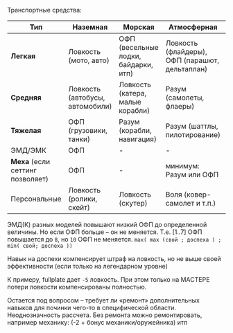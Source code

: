 Транспортные средства:

| Тип                                | Наземная                         | Морская                               | Атмосферная                                     | Космическая |
|------------------------------------|----------------------------------|---------------------------------------|-------------------------------------------------|-------------|
| **Легкая**                         | Ловкость (мото, авто)            | ОФП (весельные лодки,  байдарки, итп) | Ловкость (флайдеры),  ОФП (парашют, дельтаплан) | Разум       |
| **Средняя**                        | Ловкость (автобусы,  автомобили) | Ловкость (катера, малые  корабли)     | Разум (самолеты, флаеры)                        | Разум       |
| **Тяжелая**                        | ОФП (грузовики, танки)           | Разум (корабли, навигация)            | Разум (шаттлы, пилотирование)                   | Разум       |
| ЭМД/ЭМК                            | ОФП                              | -                                     | -                                               | -           |
| **Меха** (если сеттинг  позволяет) | ОФП                              | -                                     | минимум: Разум или ОФП                          | Разум?      |
| Персональные                       | Ловкость (ролики, скейт)         | Ловкость (скутер)                     | Воля (ковер-самолет и т.п.)                     |             | Воля (драконы)


ЭМД(К) разных моделей повышают низкий ОФП до определенной величины. Но если ОФП больше – он не меняется. Т.е. [1..7] ОФП повышается до `8`, но `10` ОФП не меняется.
`max( max (свой ; доспеха ) ; min( свой; доспеха ))`

Навык на доспехи компенсирует штраф на ловкость, но не выше своей эффективности (если только на легендарном уровне)

К примеру, fullplate дает `-5` ловкость. При этом только на МАСТЕРЕ потери ловкости компенсированы полностью.

Остается под вопросом – требует ли «ремонт» дополнительных навыков для починки чего-то в специфической области. Неоднозначность рассчета. Без ремонта можно ремонтировать, например механику: (-2 + бонус механики/оружейника) итп
